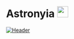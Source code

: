 # Astronyia <img src="https://cdn.discordapp.com/emojis/693666312307736577.gif?v=1" width="30px">

[![Header](https://cdn.discordapp.com/icons/838039456677494804/16403cecc4d791349473563f6f5d2f92.png?size=4096 "Header")](https://skid-hub.com)

<!--
**ToxicStuff/ToxicStuff** is a ✨ _special_ ✨ repository because its `README.md` (this file) appears on your GitHub profile.

Here are some ideas to get you started:

- 🔭 I’m currently working on ...
- 🌱 I’m currently learning ...
- 👯 I’m looking to collaborate on ...
- 🤔 I’m looking for help with ...
- 💬 Ask me about ...
- 📫 How to reach me: ...
- 😄 Pronouns: ...
- ⚡ Fun fact: ...
-->
